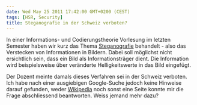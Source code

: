 ```yaml
---
date: Wed May 25 2011 17:42:00 GMT+0200 (CEST)
tags: [HSR, Security]
title: Steganografie in der Schweiz verboten?
---
```



In einer Informations- und Codierungstheorie Vorlesung im letzten
Semester haben wir kurz das Thema
[Steganografie](http://www.steganografie.com/) behandelt - also das
Verstecken von Informationen in Bildern. Dabei soll möglichst nicht
ersichtlich sein, dass ein Bild als Informationsträger dient. Die
Information wird beispielsweise über veränderte Helligkeitswerte in das
Bild eingefügt.

Der Dozent meinte damals dieses Verfahren sei in der Schweiz verboten.
Ich habe nach einer ausgiebigen Google-Suche jedoch keine Hinweise
darauf gefunden, weder
[Wikipedia](http://de.wikipedia.org/wiki/Steganographie) noch sonst eine
Seite konnte mir die Frage abschliessend beantworten. Weiss jemand mehr
dazu?

